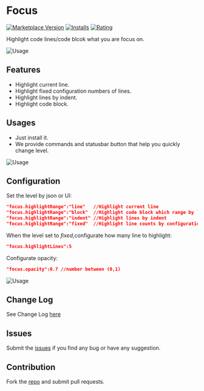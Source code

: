 # Focus

[![Marketplace Version](https://vsmarketplacebadge.apphb.com/version/QuanLi.focus.svg)](https://marketplace.visualstudio.com/items?itemName=QuanLi.focus) [![Installs](https://vsmarketplacebadge.apphb.com/installs/QuanLi.focus.svg)](https://marketplace.visualstudio.com/items?itemName=QuanLi.focus) [![Rating](https://vsmarketplacebadge.apphb.com/rating/QuanLi.focus.svg)](https://marketplace.visualstudio.com/items?itemName=QuanLi.focus)

Highlight code lines/code blcok what you are focus on.

![Usage](https://github.com/mzzw/focus/raw/master/images/usage01.png)

## Features

* Highlight current line.
* Highlight fixed configuration numbers of lines.
* Highlight lines by indent.
* Highlight code block.

## Usages

* Just install it.
* We provide commands and statusbar button that help you quickly change level.

![Usage](https://github.com/mzzw/focus/raw/master/images/usage02.png)


## Configuration

Set the level by json or UI:

``` json
"focus.highlightRange":"line"   //Highlight current line
"focus.highlightRange":"block"  //Highlight code block which range by `{` and `}`
"focus.highlightRange":"indent" //Highlight lines by indent
"focus.highlightRange":"fixed"  //Highlight line counts by configuration
```

When the level set to *fixed*,configurate how many line to highlight:

``` json
"focus.highlightLines":5
```

Configurate opacity:

``` json
"focus.opacity":0.7 //number between (0,1)
```

![Usage](https://github.com/mzzw/focus/raw/master/images/usage03.png)

## Change Log
See Change Log [here](https://github.com/mzzw/focus/blob/master/CHANGELOG.md)

## Issues
Submit the [issues](https://github.com/mzzw/focus/issues) if you find any bug or have any suggestion.

## Contribution
Fork the [repo](https://github.com/mzzw/focus) and submit pull requests.
